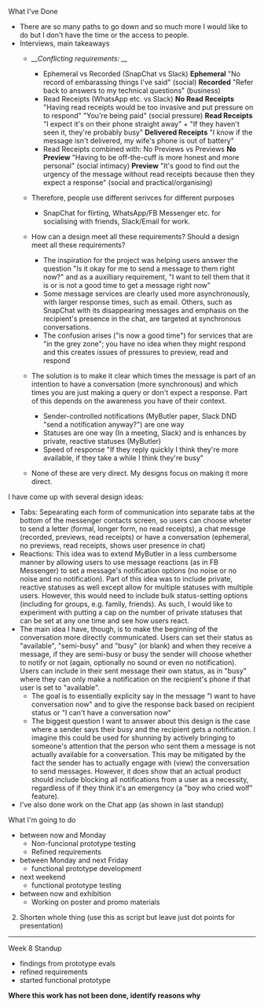 What I've Done
- There are so many paths to go down and so much more I would like to do but I don't have the time or the access to people. 
- Interviews, main takeaways
	- *__Conflicting requirements: __*
		- Ephemeral vs Recorded (SnapChat vs Slack)
		**Ephemeral** "No record of embarassing things I've said" (social)
		**Recorded** "Refer back to answers to my technical questions" (business)
		- Read Receipts (WhatsApp etc. vs Slack)
		**No Read Receipts** "Having read receipts would be too invasive and put pressure on to respond" "You're being paid" (social pressure)
		**Read Receipts** "I expect it's on their phone straight away" + "If they haven't seen it, they're probably busy"
		**Delivered Receipts**  "I know if the message isn't delivered, my wife's phone is out of battery"
		- Read Receipts combined with: No Previews vs Previews 
		**No Preview** "Having to be off-the-cuff is more honest and more personal" (social intimacy)
		**Preview** "It's good to find out the urgency of the message without read receipts because then they expect a response" (social and practical/organising)  
	
	- Therefore, people use different serivces for different purposes
		- SnapChat for flirting, WhatsApp/FB Messenger etc. for socialising with friends, Slack/Email for work.
	
	- How can a design meet all these requirements? Should a design meet all these requirements?
		- The inspiration for the project was helping users answer the question "Is it okay for me to send a message to them right now?" and as a auxilliary requirement, "I want to tell them that it is or is not a good time to get a message right now"
		- Some message services are clearly used more asynchronously, with larger response times, such as email. Others, such as SnapChat with its disappearing messages and emphasis on the recipient's presence in the chat, are targeted at synchronous conversations. 
		- The confusion arises ("is now a good time") for services that are "in the grey zone"; you have no idea when they might respond and this creates issues of pressures to preview, read and respond
	- The solution is to make it clear which times the message is part of an intention to have a conversation (more synchronous) and which times you are just making a query or don't expect a response. Part of this depends on the awareness you have of their context. 
		- Sender-controlled notifications (MyButler paper, Slack DND "send a notification anyway?") are one way
		- Statuses are one way (In a meeting, Slack) and is enhances by private, reactive statuses (MyButler)
		- Speed of response "If they reply quickly I think they're more available, if they take a while I think they're busy"
	- None of these are very direct. My designs focus on making it more direct. 


I have come up with several design ideas:
- Tabs: Sepearating each form of communication into separate tabs at the bottom of the messenger contacts screen, so users can choose wheter to send a letter (formal, longer form, no read receipts), a chat messge (recorded, previews, read receipts) or have a conversation (ephemeral, no previews, read receipts, shows user presence in chat)
- Reactions: This idea was to extend MyButler in a less cumbersome manner by allowing users to use message reactions (as in FB Messenger) to set a message's notification options (no noise or no noise and no notification). Part of this idea was to include private, reactive statuses as well except allow for multiple statuses with multiple users. However, this would need to include bulk status-setting options (including for groups, e.g. family, friends). As such, I would like to experiment with putting a cap on the number of private statuses that can be set at any one time and see how users react.
- The main idea I have, though, is to make the beginning of the conversation more directly communicated. Users can set their status as "available", "semi-busy" and "busy" (or blank) and when they receive a message, if they are semi-busy or busy the sender will choose whether to notify or not (again, optionally no sound or even no notification). Users can include in their sent message their own status, as in "busy" where they can only make a notification on the recipient's phone if that user is set to "available".
	- The goal is to essentially explicity say in the message "I want to have conversation now" and to give the response back based on recipient status or "I can't have a conversation now"
	- The biggest question I want to answer about this design is the case where a sender says their busy and the recipient gets a notification. I imagine this could be used for shunning by actively bringing to someone's attention that the person who sent them a message is not actually available for a conversation. This may be mitigated by the fact the sender has to actually engage with (view) the conversation to send messages. However, it does show that an actual product should include blocking all notifications from a user as a necessity, regardless of if they think it's an emergency (a "boy who cried wolf" feature). 
- I've also done work on the Chat app (as shown in last standup)

What I'm going to do
- between now and Monday
	- Non-funcional prototype testing
	- Refined requirements
- between Monday and next Friday
	- functional prototype development
- next weekend
	- functional prototype testing
- between now and exhibition
	- Working on poster and promo materials

2. Shorten whole thing (use this as script but leave just dot points for presentation)

		
		
----------------------------
Week  8 Standup
- findings from prototype evals
- refined requirements
- started functional prototype

**Where this work has not been done, identify reasons why**


